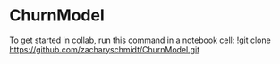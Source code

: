 # ChurnModel
To get started in collab, run this command in a notebook cell:
!git clone https://github.com/zacharyschmidt/ChurnModel.git
